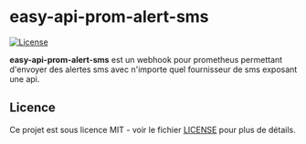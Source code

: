 # easy-api-prom-alert-sms

[![License](https://img.shields.io/badge/license-MIT-blue.svg)](https://opensource.org/licenses/MIT)

**easy-api-prom-alert-sms** est un webhook pour prometheus permettant d'envoyer des alertes sms avec n'importe quel fournisseur de sms exposant une api.

## Licence

Ce projet est sous licence MIT - voir le fichier [LICENSE](LICENSE) pour plus de détails.